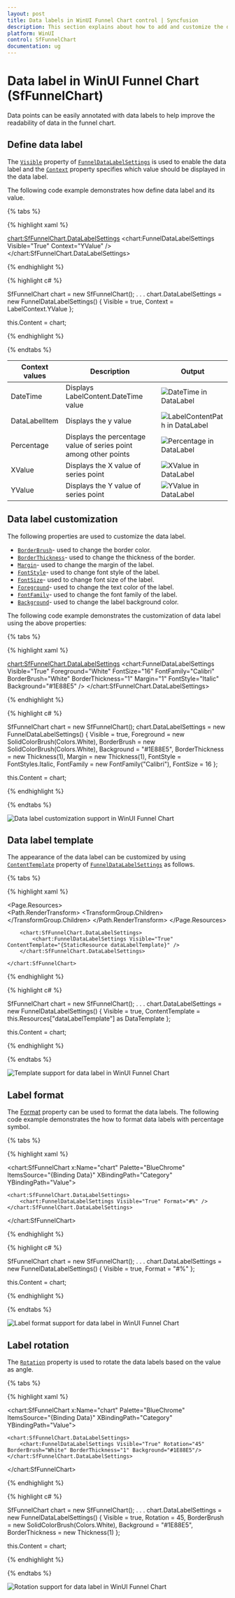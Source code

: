 ```yaml
---
layout: post
title: Data labels in WinUI Funnel Chart control | Syncfusion
description: This section explains about how to add and customize the data labels in Syncfusion WinUI Funnel Chart (SfFunnelChart) control.
platform: WinUI
control: SfFunnelChart
documentation: ug
---
```


# Data label in WinUI Funnel Chart (SfFunnelChart)

Data points can be easily annotated with data labels to help improve the readability of data in the funnel chart. 

## Define data label 

The [`Visible`]() property of [`FunnelDataLabelSettings`]() is used to enable the data label and the [`Context`]() property specifies which value should be displayed in the data label.

The following code example demonstrates how define data label and its value.

{% tabs %}

{% highlight xaml %}

<chart:SfFunnelChart.DataLabelSettings>
    <chart:FunnelDataLabelSettings Visible="True" Context="YValue" />
</chart:SfFunnelChart.DataLabelSettings>

{% endhighlight %}

{% highlight c# %}
        
SfFunnelChart chart = new SfFunnelChart();
. . . 
chart.DataLabelSettings = new FunnelDataLabelSettings() 
{ 
    Visible = true, 
    Context = LabelContext.YValue 
};

this.Content = chart;

{% endhighlight %}

{% endtabs %}

| Context values | Description | Output |
|---|--|---|
| DateTime | Displays LabelContent.DateTime value | ![ DateTime in DataLabel](Data-label_images/WinUI_Funnel_chart_labelcontent_datetime.png) |
|DataLabelItem | Displays the y value|![ LabelContentPath in DataLabel](Data-label_images/WinUI_Funnel_chart_labelcontent_datalabelitem.png)|
| Percentage | Displays the percentage value of series point among other points |![ Percentage in DataLabel](Data-label_images/WinUI_Funnel_chart_labelcontent_percentage.png) |
| XValue | Displays the X value of series point|![ XValue in DataLabel](Data-label_images/WinUI_Funnel_chart_labelcontent_xvalue.png) |
| YValue | Displays the Y value of series point| ![ YValue in DataLabel](Data-label_images/WinUI_Funnel_chart_labelcontent_yvalue.png) |

## Data label customization

The following properties are used to customize the data label.

* [`BorderBrush`]()- used to change the border color.
* [`BorderThickness`]()- used to change the thickness of the border.
* [`Margin`]()- used to change the margin of the label.
* [`FontStyle`]()-  used to change font style of the label.
* [`FontSize`]()-  used to change font size of the label.
* [`Foreground`]()- used to change the text color of the label.
* [`FontFamily`]()-  used to change the font family of the label.
* [`Background`]()- used to change the label background color.

The following code example demonstrates the customization of data label using the above properties:

{% tabs %}

{% highlight xaml %}

<chart:SfFunnelChart.DataLabelSettings>
    <chart:FunnelDataLabelSettings Visible="True" Foreground="White" FontSize="16" FontFamily="Calibri" BorderBrush="White" BorderThickness="1" Margin="1" FontStyle="Italic" Background="#1E88E5" />
</chart:SfFunnelChart.DataLabelSettings>

{% endhighlight %}

{% highlight c# %}

SfFunnelChart chart = new SfFunnelChart();
chart.DataLabelSettings = new FunnelDataLabelSettings() 
{ 
    Visible = true, 
    Foreground = new SolidColorBrush(Colors.White),
    BorderBrush = new SolidColorBrush(Colors.White),
    Background = "#1E88E5",
    BorderThickness = new Thickness(1),
    Margin = new Thickness(1),
    FontStyle = FontStyles.Italic,
    FontFamily = new FontFamily("Calibri"),
    FontSize = 16
};

this.Content = chart;

{% endhighlight %}

{% endtabs %}

![Data label customization support in WinUI Funnel Chart](Data-label_images/WinUI_Funnel_chart_custom_Label.png)

## Data label template

The appearance of the data label can be customized by using [`ContentTemplate`]() property of [`FunnelDataLabelSettings`]() as follows.

{% tabs %}

{% highlight xaml %}

<Page.Resources>
    <DataTemplate x:Key="dataLabelTemplate">
        <StackPanel Orientation="Vertical">               
            <Path Grid.Row="0"  Stretch="Uniform" Fill="LightGreen"                              
                       Width="15" Height="15" Margin="0,0,0,0"                              
                       RenderTransformOrigin="0.5,0.5"
                       Data="M22.5,15.8899993896484L37.5,                                
                       30.8899993896484 7.5,30.8899993896484 22.5,15.8899993896484z">
                <Path.RenderTransform>
                    <TransformGroup>
                        <TransformGroup.Children>
                            <RotateTransform Angle="0" />
                            <ScaleTransform ScaleX="1" ScaleY="1" />
                        </TransformGroup.Children>
                    </TransformGroup>
                </Path.RenderTransform>
            </Path>
            <TextBlock Grid.Row="1" Text="{Binding}" FontSize="11" Foreground="White"></TextBlock>
        </StackPanel>
    </DataTemplate>
</Page.Resources>

<Grid>
   <chart:SfFunnelChart x:Name="chart" 
                Palette="BlueChrome" 
                ItemsSource="{Binding Data}" 
                XBindingPath="Category"
                YBindingPath="Value">

        <chart:SfFunnelChart.DataLabelSettings>
            <chart:FunnelDataLabelSettings Visible="True" ContentTemplate="{StaticResource dataLabelTemplate}" />
        </chart:SfFunnelChart.DataLabelSettings>

    </chart:SfFunnelChart>
</Grid>

{% endhighlight %}

{% highlight c# %}

SfFunnelChart chart = new SfFunnelChart();
. . . 
chart.DataLabelSettings = new FunnelDataLabelSettings() 
{ 
    Visible = true, 
    ContentTemplate = this.Resources["dataLabelTemplate"] as DataTemplate
};

this.Content = chart;

{% endhighlight %}

{% endtabs %}

![Template support for data label in WinUI Funnel Chart](Data-label_images/WinUI_Funnel_chart_data_labeltemplate.png)

## Label format

The [Format]() property can be used to format the data labels. The following code example demonstrates the how to format data labels with percentage symbol.

{% tabs %}

{% highlight xaml %}

<chart:SfFunnelChart x:Name="chart" 
                Palette="BlueChrome" 
                ItemsSource="{Binding Data}" 
                XBindingPath="Category"
                YBindingPath="Value">

    <chart:SfFunnelChart.DataLabelSettings>
        <chart:FunnelDataLabelSettings Visible="True" Format="#%" />
    </chart:SfFunnelChart.DataLabelSettings>

</chart:SfFunnelChart>

{% endhighlight %}

{% highlight c# %}

SfFunnelChart chart = new SfFunnelChart();
. . . 
chart.DataLabelSettings = new FunnelDataLabelSettings() 
{ 
    Visible = true, 
    Format = "#%"
};

this.Content = chart;

{% endhighlight %}

{% endtabs %}

![Label format support for data label in WinUI Funnel Chart](Data-label_images/WinUI_Funnel_chart_data_labelformat.png)

## Label rotation

The [`Rotation`]() property is used to rotate the data labels based on the value as angle.

{% tabs %}

{% highlight xaml %}

<chart:SfFunnelChart x:Name="chart" 
                Palette="BlueChrome" 
                ItemsSource="{Binding Data}" 
                XBindingPath="Category"
                YBindingPath="Value">

    <chart:SfFunnelChart.DataLabelSettings>
        <chart:FunnelDataLabelSettings Visible="True" Rotation="45" BorderBrush="White" BorderThickness="1" Background="#1E88E5"/>
    </chart:SfFunnelChart.DataLabelSettings>

</chart:SfFunnelChart>

{% endhighlight %}

{% highlight c# %}

SfFunnelChart chart = new SfFunnelChart();
. . . 
chart.DataLabelSettings = new FunnelDataLabelSettings() 
{ 
    Visible = true, 
    Rotation = 45,
    BorderBrush = new SolidColorBrush(Colors.White),
    Background = "#1E88E5",
    BorderThickness = new Thickness(1)
};

this.Content = chart;

{% endhighlight %}

{% endtabs %}

![Rotation support for data label in WinUI Funnel Chart](Data-label_images/WinUI_Funnel_chart_data_label_rotation.png)
